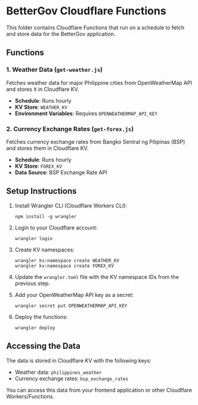 # BetterGov Cloudflare Functions

This folder contains Cloudflare Functions that run on a schedule to fetch and store data for the BetterGov application.

## Functions

### 1. Weather Data (`get-weather.js`)

Fetches weather data for major Philippine cities from OpenWeatherMap API and stores it in Cloudflare KV.

- **Schedule**: Runs hourly
- **KV Store**: `WEATHER_KV`
- **Environment Variables**: Requires `OPENWEATHERMAP_API_KEY`

### 2. Currency Exchange Rates (`get-forex.js`)

Fetches currency exchange rates from Bangko Sentral ng Pilipinas (BSP) and stores them in Cloudflare KV.

- **Schedule**: Runs hourly
- **KV Store**: `FOREX_KV`
- **Data Source**: BSP Exchange Rate API

## Setup Instructions

1. Install Wrangler CLI (Cloudflare Workers CLI):
   ```
   npm install -g wrangler
   ```

2. Login to your Cloudflare account:
   ```
   wrangler login
   ```

3. Create KV namespaces:
   ```
   wrangler kv:namespace create WEATHER_KV
   wrangler kv:namespace create FOREX_KV
   ```

4. Update the `wrangler.toml` file with the KV namespace IDs from the previous step.

5. Add your OpenWeatherMap API key as a secret:
   ```
   wrangler secret put OPENWEATHERMAP_API_KEY
   ```

6. Deploy the functions:
   ```
   wrangler deploy
   ```

## Accessing the Data

The data is stored in Cloudflare KV with the following keys:

- Weather data: `philippines_weather`
- Currency exchange rates: `bsp_exchange_rates`

You can access this data from your frontend application or other Cloudflare Workers/Functions.
